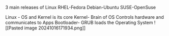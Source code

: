 3 main releases of Linux
RHEL-Fedora
Debian-Ubuntu
SUSE-OpenSuse

Linux - OS and Kernel is its core
Kernel- Brain of OS Controls hardware and communicates to Apps
Bootloader- GRUB loads the Operating System
![[Pasted image 20241016171934.png]]